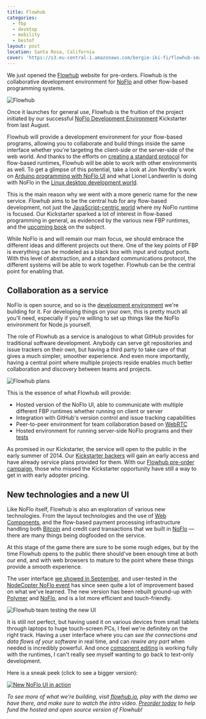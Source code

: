 ```yaml
---
title: Flowhub
categories:
  - fbp
  - desktop
  - mobility
  - bestof
layout: post
location: Santa Rosa, California
cover: 'https://s3.eu-central-1.amazonaws.com/bergie-iki-fi/flowhub-small.png'
---
```

We just opened the [Flowhub](http://flowhub.io/) website for pre-orders. Flowhub is the collaborative development environment for [NoFlo](http://noflojs.org/) and other flow-based programming systems.

![Flowhub](https://s3.eu-central-1.amazonaws.com/bergie-iki-fi/flowhub-small.png)

Once it launches for general use, Flowhub is the fruition of the project initiated by our successful [NoFlo Development Environment](http://www.kickstarter.com/projects/noflo/noflo-development-environment) Kickstarter from last August.

Flowhub will provide a development environment for your flow-based programs, allowing you to collaborate and build things inside the same interface whether you're targeting the client-side or the server-side of the web world. And thanks to the efforts on [creating a standard protocol](https://github.com/noflo/noflo/issues/107) for flow-based runtimes, Flowhub will be able to work with other environments as well. To get a glimpse of this potential, take a look at Jon Nordby's work on [Arduino programming with NoFlo UI](http://www.jonnor.com/2013/11/microflo-0-2-0-visual-arduino-programming/) and what Lionel Landwerlin is doing with NoFlo in the [Linux desktop development world](http://bergie.iki.fi/blog/noflo-and-gnome/).

This is the main reason why we went with a more generic name for the new service. *Flowhub* aims to be the central hub for any flow-based development, not just the [JavaScript-centric world](http://bergie.iki.fi/blog/the_universal_runtime/) where my NoFlo runtime is focused. Our Kickstarter sparked a lot of interest in flow-based programming in general, as evidenced by the various new FBP runtimes, and the [upcoming book](http://www.kickstarter.com/projects/1712125778/dataflow-and-reactive-programming-systems) on the subject.

While NoFlo is and will remain our main focus, we should embrace the different ideas and different projects out there. One of the key points of FBP is everything can be modeled as a black box with input and output ports. With this level of abstraction, and a standard communications protocol, the different systems will be able to work together. Flowhub can be the central point for enabling that.

## Collaboration as a service

NoFlo is open source, and so is the [development environment](https://github.com/noflo/noflo-ui) we're building for it. For developing things on your own, this is pretty much all you'll need, especially if you're willing to set up things like the NoFlo environment for Node.js yourself.

The role of Flowhub as a service is analogous to what GitHub provides for traditional software development. Anybody can serve git repositories and issue trackers on their own, but having a third party to take care of that gives a much simpler, smoother experience. And even more importantly, having a central point where multiple projects reside enables much better collaboration and discovery between teams and projects.

![Flowhub plans](https://s3.eu-central-1.amazonaws.com/bergie-iki-fi/flowhub-preorder-small.png)

This is the essence of what Flowhub will provide:

* Hosted version of the NoFlo UI, able to communicate with multiple different FBP runtimes whether running on client or server
* Integration with GitHub's version control and issue tracking capabilities
* Peer-to-peer environment for team collaboration based on [WebRTC](http://www.webrtc.org/)
* Hosted environment for running server-side NoFlo programs and their [tests](https://github.com/noflo/noflo-test)

As promised in our Kickstarter, the service will open to the public in the early summer of 2014. Our [Kickstarter backers](http://noflojs.org/kickstarter/) will gain an early access and have already service plans provided for them. With our [Flowhub pre-order campaign](http://flowhub.io/preorder/), those who missed the Kickstarter opportunity have still a way to get in with early adopter pricing.

## New technologies and a new UI

Like NoFlo itself, Flowhub is also an exploration of various new technologies. From the layout technologies and the use of [Web Components](http://www.w3.org/TR/components-intro/), and the flow-based payment processing infrastructure handling both [Bitcoin](http://bergie.iki.fi/blog/bitcoin-medium-of-exchange/) and credit card transactions that we built in [NoFlo](http://noflojs.org/) &mdash; there are many things being dogfooded on the service.

At this stage of the game there are sure to be some rough edges, but by the time Flowhub opens to the public there should've been enough time at both our end, and with web browsers to mature to the point where these things provide a smooth experience.

The user interface [we showed in September](http://bergie.iki.fi/blog/noflo-update/), and user-tested in the [NodeCopter NoFlo event](https://plus.google.com/events/cenb1vcbrv2k5tufkog73ped89k) has since seen quite a lot of improvement based on what we've learned. The new version has been rebuilt ground-up with [Polymer](http://www.polymer-project.org/) and [NoFlo](http://noflojs.org/), and is a lot more efficient and touch-friendly.

![Flowhub team testing the new UI](https://s3.eu-central-1.amazonaws.com/bergie-iki-fi/flowhub-team-small.jpg)

It is still not perfect, but having used it on various devices from small tablets through laptops to huge touch-screen PCs, I feel we're definitely on the right track. Having a user interface where you can *see the connections and data flows of your software* in real time, and can *rewire any part* when needed is incredibly powerful. And once [component editing](https://github.com/noflo/noflo-ui/issues/8) is working fully with the runtimes, I can't really see myself wanting to go back to text-only development.

Here is a sneak peek (click to see a bigger version):

[![New NoFlo UI in action](https://s3.eu-central-1.amazonaws.com/bergie-iki-fi/noflo-ui-photobooth-small.png)](https://s3.eu-central-1.amazonaws.com/bergie-iki-fi/noflo-ui-photobooth.jpg)

*To see more of what we're building, visit [flowhub.io](http://flowhub.io), play with the demo we have there, and make sure to watch the intro video. [Preorder today](http://flowhub.io/preorder/) to help fund the hosted and open source version of Flowhub!*

